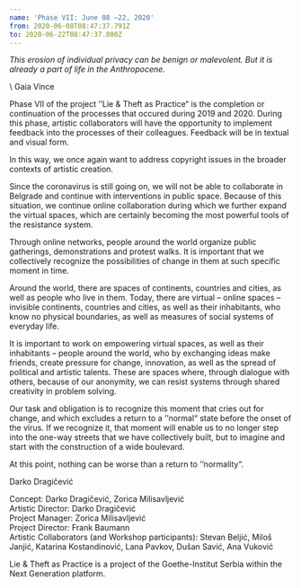```yaml
---
name: 'Phase VII: June 08 –22, 2020'
from: 2020-06-08T08:47:37.791Z
to: 2020-06-22T08:47:37.800Z
---
```

_This erosion of individual privacy can be benign or malevolent. But it is already a part of life in the Anthropocene._ 

\    Gaia Vince



Phase VII of the project ’’Lie & Theft as Practice“ is the completion or continuation of the processes that occured during 2019 and 2020. During this phase, artistic collaborators will have the opportunity to implement feedback into the processes of their colleagues. Feedback will be in textual and visual form.

In this way, we once again want to address copyright issues in the broader contexts of artistic creation.



Since the coronavirus is still going on, we will not be able to collaborate in Belgrade and continue with interventions in public space. Because of this situation, we continue online collaboration during which we further expand the virtual spaces, which are certainly becoming the most powerful tools of the resistance system.

Through online networks, people around the world organize public gatherings, demonstrations and protest walks. It is important that we collectively recognize the possibilities of change in them at such specific moment in time.



Around the world, there are spaces of continents, countries and cities, as well as people who live in them. Today, there are virtual – online spaces – invisible continents, countries and cities, as well as their inhabitants, who know no physical boundaries, as well as measures of social systems of everyday life.

It is important to work on empowering virtual spaces, as well as their inhabitants – people around the world, who by exchanging ideas make friends, create pressure for change, innovation, as well as the spread of political and artistic talents. These are spaces where, through dialogue with others, because of our anonymity, we can resist systems through shared creativity in problem solving.



Our task and obligation is to recognize this moment that cries out for change, and which excludes a return to a ’’normal“ state before the onset of the virus. If we recognize it, that moment will enable us to no longer step into the one-way streets that we have collectively built, but to imagine and start with the construction of a wide boulevard.

At this point, nothing can be worse than a return to ’’normality“.



Darko Dragičević



Concept: Darko Dragičević, Zorica Milisavljević\
Artistic Director: Darko Dragičević\
Project Manager: Zorica Milisavljević\
Project Director: Frank Baumann\
Artistic Collaborators (and Workshop participants): Stevan Beljić, Miloš Janjić, Katarina Kostandinović, Lana Pavkov, Dušan Savić, Ana Vuković 

Lie & Theft as Practice is a project of the Goethe-Institut Serbia within the Next Generation platform.

